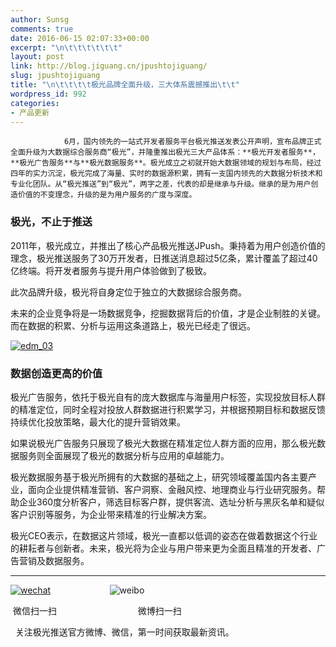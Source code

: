 ```yaml
---
author: Sunsg
comments: true
date: 2016-06-15 02:07:33+00:00
excerpt: "\n\t\t\t\t\t\t"
layout: post
link: http://blog.jiguang.cn/jpushtojiguang/
slug: jpushtojiguang
title: "\n\t\t\t\t极光品牌全面升级，三大体系震撼推出\t\t"
wordpress_id: 992
categories:
- 产品更新
---
```



				6月，国内领先的一站式开发者服务平台极光推送发表公开声明，宣布品牌正式全面升级为大数据综合服务商“极光”，并隆重推出极光三大产品体系：**极光开发者服务**，**极光广告服务**与**极光数据服务**。极光成立之初就开始大数据领域的规划与布局，经过四年的实力沉淀，极光完成了海量、实时的数据源积累，拥有一支国内领先的大数据分析技术和专业化团队。从“极光推送”到“极光”，两字之差，代表的却是继承与升级。继承的是为用户创造价值的不变理念，升级的是为用户服务的广度与深度。


### 极光，不止于推送


2011年，极光成立，并推出了核心产品极光推送JPush。秉持着为用户创造价值的理念，极光推送服务了30万开发者，日推送消息超过5亿条，累计覆盖了超过40亿终端。将开发者服务与提升用户体验做到了极致。

此次品牌升级，极光将自身定位于独立的大数据综合服务商。

未来的企业竞争将是一场数据竞争，挖掘数据背后的价值，才是企业制胜的关键。而在数据的积累、分析与运用这条道路上，极光已经走了很远。

[![edm_03](http://blog.jiguang.cn/wp-content/uploads/2016/06/edm_03.jpg)](http://blog.jiguang.cn/wp-content/uploads/2016/06/edm_03.jpg)


### 数据创造更高的价值


极光广告服务，依托于极光自有的庞大数据库与海量用户标签，实现投放目标人群的精准定位，同时全程对投放人群数据进行积累学习，并根据预期目标和数据反馈持续优化投放策略，最大化的提升营销效果。

如果说极光广告服务只展现了极光大数据在精准定位人群方面的应用，那么极光数据服务则全面展现了极光的数据分析与应用的卓越能力。

极光数据服务基于极光所拥有的大数据的基础之上，研究领域覆盖国内各主要产业，面向企业提供精准营销、客户洞察、金融风控、地理商业与行业研究服务。帮助企业360度分析客户，筛选目标客户群，提供客流、选址分析与黑灰名单和疑似客户识别等服务，为企业带来精准的行业解决方案。

极光CEO表示，在数据这片领域，极光一直都以低调的姿态在做着数据这个行业的耕耘者与创新者。未来，极光将为企业与用户带来更为全面且精准的开发者、广告营销及数据服务。



* * *




[![wechat](http://blog.jiguang.cn/wp-content/uploads/2016/06/wechat.jpg)](http://blog.jiguang.cn/wp-content/uploads/2016/06/wechat.jpg)                        ![weibo](http://blog.jiguang.cn/wp-content/uploads/2016/06/weibo.jpg)




 微信扫一扫                                 微博扫一扫




  关注极光推送官方微博、微信，第一时间获取最新资讯。


		
